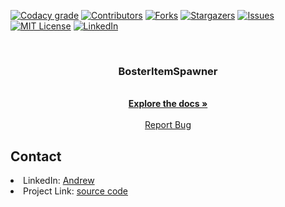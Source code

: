 <div id="top"></div>

[![Codacy grade](https://img.shields.io/codacy/grade/b5f307aee9b14e829cbe643863a79d76?color=A8009E&style=for-the-badge)](https://www.codacy.com/gh/Bosternike/BosterChat/dashboard)
[![Contributors][contributors-shield]][contributors-url]
[![Forks][forks-shield]][forks-url]
[![Stargazers][stars-shield]][stars-url]
[![Issues][issues-shield]][issues-url]
[![MIT License][license-shield]][license-url]
[![LinkedIn][linkedin-shield]][linkedin-url]



<!-- PROJECT LOGO -->
<br />
<div align="center">
<h3 align="center">BosterItemSpawner</h3>

  <p align="center">
    <br />
    <a href="https://github.com/Bosternike/BosterChat/wiki"><strong>Explore the docs »</strong></a>
    <br />
    <br />
    <a href="https://github.com/Bosternike/BosterChat/issues">Report Bug</a>
  </p>
</div>

<!-- CONTACT -->
## Contact

<li>LinkedIn: <a href="https://www.linkedin.com/in/andrew-vlasov-9a37a21bb/">Andrew</a></li>
<li>Project Link: <a href=https://github.com/Bosternike/BosterItemSpawner>source code</a></li>

[contributors-shield]: https://img.shields.io/github/contributors/Bosternike/BosterChat.svg?style=for-the-badge
[contributors-url]: https://github.com/Bosternike/BosterChat/graphs/contributors
[forks-shield]: https://img.shields.io/github/forks/Bosternike/BosterChat.svg?style=for-the-badge
[forks-url]: https://github.com/Bosternike/BosterChat/network/members
[stars-shield]: https://img.shields.io/github/stars/Bosternike/BosterChat.svg?style=for-the-badge
[stars-url]: https://github.com/Bosternike/BosterChat/stargazers
[issues-shield]: https://img.shields.io/github/issues/Bosternike/BosterChat.svg?style=for-the-badge
[issues-url]: https://github.com/Bosternike/BosterChat/issues
[license-shield]: https://img.shields.io/github/license/Bosternike/BosterChat.svg?style=for-the-badge
[license-url]: https://github.com/Bosternike/BosterChat/blob/main/LICENSE.md
[linkedin-shield]: https://img.shields.io/badge/-LinkedIn-black.svg?style=for-the-badge&logo=linkedin&colorB=555
[linkedin-url]: https://linkedin.com/in/andrew-vlasov-9a37a21bb
